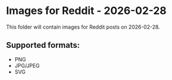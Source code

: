 # Images for Reddit - 2026-02-28

This folder will contain images for Reddit posts on 2026-02-28.

## Supported formats:
- PNG
- JPG/JPEG
- SVG
